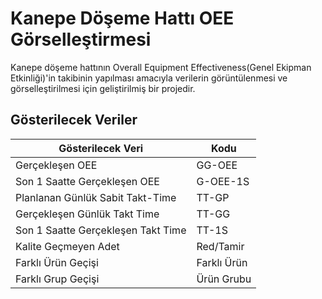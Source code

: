 # Kanepe Döşeme Hattı OEE Görselleştirmesi
Kanepe döşeme hattının Overall Equipment Effectiveness(Genel Ekipman Etkinliği)'in takibinin yapılması amacıyla verilerin
görüntülenmesi ve görselleştirilmesi için geliştirilmiş bir projedir.

## Gösterilecek Veriler

| Gösterilecek Veri                  | Kodu        |
|------------------------------------|-------------|
| Gerçekleşen OEE                    | GG-OEE      |
| Son 1 Saatte Gerçekleşen OEE       | G-OEE-1S    |
| Planlanan Günlük Sabit Takt-Time   | TT-GP       |
| Gerçekleşen Günlük Takt Time       | TT-GG       |
| Son 1 Saatte Gerçekleşen Takt Time | TT-1S       |
| Kalite Geçmeyen Adet               | Red/Tamir   |
| Farklı Ürün Geçişi                 | Farklı Ürün |
| Farklı Grup Geçişi                 | Ürün Grubu  |


